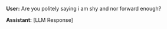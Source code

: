 **User:**
Are you politely saying i am shy and nor forward enough? 

**Assistant:**
[LLM Response]

